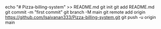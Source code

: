 echo "# Pizza-billing-system" >> README.md
git init
git add README.md
git commit -m "first commit"
git branch -M main
git remote add origin https://github.com/Isaivanan333/Pizza-billing-system.git
git push -u origin main
